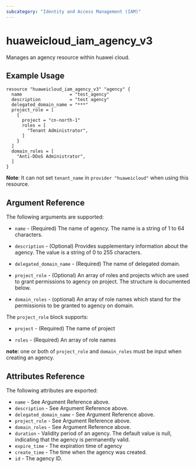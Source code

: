 ```yaml
---
subcategory: "Identity and Access Management (IAM)"
---
```


# huaweicloud\_iam\_agency\_v3

Manages an agency resource within huawei cloud.

## Example Usage

```hcl
resource "huaweicloud_iam_agency_v3" "agency" {
  name                  = "test_agency"
  description           = "test agency"
  delegated_domain_name = "***"
  project_role = [
    {
      project = "cn-north-1"
      roles = [
        "Tenant Administrator",
      ]
    }
  ]
  domain_roles = [
    "Anti-DDoS Administrator",
  ]
}
```

**Note**: It can not set `tenant_name` in `provider "huaweicloud"` when
   using this resource.

## Argument Reference

The following arguments are supported:

* `name` - (Required) The name of agency. The name is a string of 1 to 64
    characters.

* `description` - (Optional) Provides supplementary information about the
    agency. The value is a string of 0 to 255 characters.

* `delegated_domain_name` - (Required) The name of delegated domain.

* `project_role` - (Optional) An array of roles and projects which are used to
    grant permissions to agency on project. The structure is documented below.

* `domain_roles` - (optional) An array of role names which stand for the
    permissionis to be granted to agency on domain.

The `project_role` block supports:

* `project` - (Required) The name of project

* `roles` - (Required) An array of role names

**note**:
    one or both of `project_role` and `domain_roles` must be input when
creating an agency.

## Attributes Reference

The following attributes are exported:

* `name` - See Argument Reference above.
* `description` - See Argument Reference above.
* `delegated_domain_name` - See Argument Reference above.
* `project_role` - See Argument Reference above.
* `domain_roles` - See Argument Reference above.
* `duration` - Validity period of an agency. The default value is null,
    indicating that the agency is permanently valid.
* `expire_time` - The expiration time of agency
* `create_time` - The time when the agency was created.
* `id` - The agency ID.
